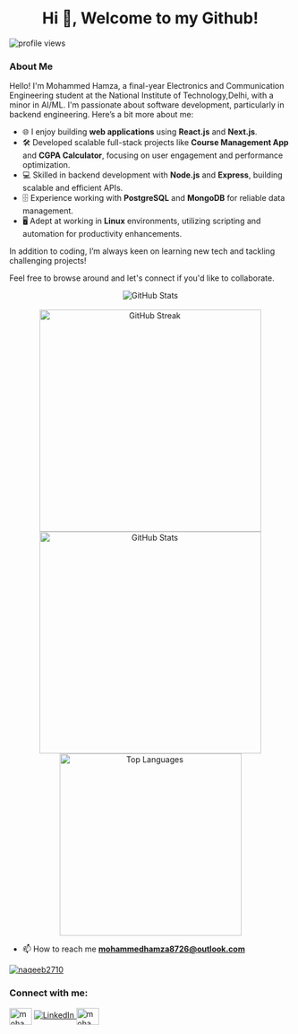 <h1 align="center">Hi 👋, Welcome to my Github!</h1>

<p align="left"> <img src="https://komarev.com/ghpvc/?username=MohammedHamza0631" alt="profile views" /> </p>

### About Me

Hello! I'm Mohammed Hamza, a final-year Electronics and Communication Engineering student at the National Institute of Technology,Delhi, with a minor in AI/ML. I'm passionate about software development, particularly in backend engineering. Here’s a bit more about me:

- 🌐 I enjoy building **web applications** using **React.js** and **Next.js**.
- 🛠️ Developed scalable full-stack projects like **Course Management App** and **CGPA Calculator**, focusing on user engagement and performance optimization.
- 💻 Skilled in backend development with **Node.js** and **Express**, building scalable and efficient APIs.
- 🗄️ Experience working with **PostgreSQL** and **MongoDB** for reliable data management.
- 🖥️ Adept at working in **Linux** environments, utilizing scripting and automation for productivity enhancements.

In addition to coding, I’m always keen on learning new tech and tackling challenging projects!

Feel free to browse around and let's connect if you'd like to collaborate.</p>

<div align="center">

  <!-- GitHub Stats Title -->
  <div>
    <img loading="lazy" src="https://readme-typing-svg.demolab.com?font=Poppins&weight=600&size=21&duration=1&pause=1&color=00B8B5&center=true&vCenter=true&repeat=false&width=200&height=31&lines=MY+GITHUB+STATS" alt="GitHub Stats">
  </div>
  <br/>

  <!-- GitHub Streak and Stats -->
  <div>
    <img loading="lazy" width="396" src="https://github-readme-streak-stats-mnex.vercel.app?user=mohammedhamza0631&hide_border=true&background=0D1117&stroke=8F33C4&ring=EB008B&fire=FFFFFF&currStreakNum=FFFFFF&sideNums=FFFFFF&currStreakLabel=EB008B&sideLabels=EB008B&dates=FFFFFF" alt="GitHub Streak">
    <img loading="lazy" width="396" src="https://github-readme-stats-mnex.vercel.app/api?username=mohammedhamza0631&rank_icon=percentile&show_icons=true&count_private=true&theme=react&title_color=EB008B&icon_color=EB008B&bg_color=0D1117&text_color=FFFFFF&hide_border=true" alt="GitHub Stats">
  </div>

  <!-- Most Used Languages -->
  <div>
    <img loading="lazy" width="325" src="https://github-readme-stats-mnex.vercel.app/api/top-langs/?username=mohammedhamza0631&hide=c%23,powershell,Mathematica,Ruby,Objective-C,Objective-C%2b%2b,Cuda&theme=react&text_color=FFFFFF&bg_color=0D1117&title_color=EB008B&langs_count=8&layout=compact&hide_border=true" alt="Top Languages">
  </div>

  <!-- GitHub Activity Graph -->
 <!-- <div>
    <img loading="lazy" src="https://github-readme-activity-graph-mnex.vercel.app/graph?username=mohammedhamza0631&bg_color=0d1117&color=00b8b5&line=eb008b&point=FFFFFF&area=true&hide_border=true" alt="Activity Graph">
  </div> -->

</div>

- 📫 How to reach me **mohammedhamza8726@outlook.com**

<p align="left"> <a href="https://twitter.com/Mohammed_0631" target="blank"><img src="https://img.shields.io/twitter/follow/Mohammed_0631?logo=twitter&style=for-the-badge" alt="naqeeb2710" /></a> </p>

<h3 align="left">Connect with me:</h3>
<p align="left">
<a href="https://twitter.com/Mohammed_0631" target="blank"><img align="center" src="https://raw.githubusercontent.com/rahuldkjain/github-profile-readme-generator/master/src/images/icons/Social/twitter.svg" alt="mohammed-hamza" height="30" width="40" /></a>
<a href="https://linkedin.com/in/mohammedhamza0631">
      <img src="https://img.shields.io/badge/LinkedIn-%230077B5.svg?logo=linkedin&logoColor=white" alt="LinkedIn">
</a>
<a href="https://leetcode.com/Mohammed_Hamza/" target="blank"><img align="center" src="https://raw.githubusercontent.com/rahuldkjain/github-profile-readme-generator/master/src/images/icons/Social/leet-code.svg" alt="mohammedhamza0631" height="30" width="40" />
</a>
</p>
<!--
<a href="https://visitcount.itsvg.in">
      <img src="https://visitcount.itsvg.in/api?id=mohammedhamza0631&icon=0&color=0" alt="Profile Visit Count">
</a>
-->
